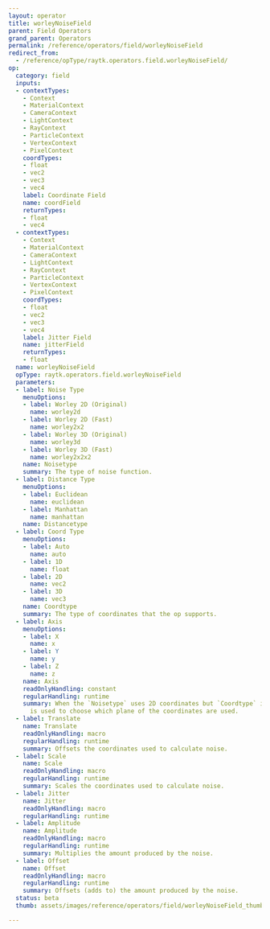 ```yaml
---
layout: operator
title: worleyNoiseField
parent: Field Operators
grand_parent: Operators
permalink: /reference/operators/field/worleyNoiseField
redirect_from:
  - /reference/opType/raytk.operators.field.worleyNoiseField/
op:
  category: field
  inputs:
  - contextTypes:
    - Context
    - MaterialContext
    - CameraContext
    - LightContext
    - RayContext
    - ParticleContext
    - VertexContext
    - PixelContext
    coordTypes:
    - float
    - vec2
    - vec3
    - vec4
    label: Coordinate Field
    name: coordField
    returnTypes:
    - float
    - vec4
  - contextTypes:
    - Context
    - MaterialContext
    - CameraContext
    - LightContext
    - RayContext
    - ParticleContext
    - VertexContext
    - PixelContext
    coordTypes:
    - float
    - vec2
    - vec3
    - vec4
    label: Jitter Field
    name: jitterField
    returnTypes:
    - float
  name: worleyNoiseField
  opType: raytk.operators.field.worleyNoiseField
  parameters:
  - label: Noise Type
    menuOptions:
    - label: Worley 2D (Original)
      name: worley2d
    - label: Worley 2D (Fast)
      name: worley2x2
    - label: Worley 3D (Original)
      name: worley3d
    - label: Worley 3D (Fast)
      name: worley2x2x2
    name: Noisetype
    summary: The type of noise function.
  - label: Distance Type
    menuOptions:
    - label: Euclidean
      name: euclidean
    - label: Manhattan
      name: manhattan
    name: Distancetype
  - label: Coord Type
    menuOptions:
    - label: Auto
      name: auto
    - label: 1D
      name: float
    - label: 2D
      name: vec2
    - label: 3D
      name: vec3
    name: Coordtype
    summary: The type of coordinates that the op supports.
  - label: Axis
    menuOptions:
    - label: X
      name: x
    - label: Y
      name: y
    - label: Z
      name: z
    name: Axis
    readOnlyHandling: constant
    regularHandling: runtime
    summary: When the `Noisetype` uses 2D coordinates but `Coordtype` is 3D, this
      is used to choose which plane of the coordinates are used.
  - label: Translate
    name: Translate
    readOnlyHandling: macro
    regularHandling: runtime
    summary: Offsets the coordinates used to calculate noise.
  - label: Scale
    name: Scale
    readOnlyHandling: macro
    regularHandling: runtime
    summary: Scales the coordinates used to calculate noise.
  - label: Jitter
    name: Jitter
    readOnlyHandling: macro
    regularHandling: runtime
  - label: Amplitude
    name: Amplitude
    readOnlyHandling: macro
    regularHandling: runtime
    summary: Multiplies the amount produced by the noise.
  - label: Offset
    name: Offset
    readOnlyHandling: macro
    regularHandling: runtime
    summary: Offsets (adds to) the amount produced by the noise.
  status: beta
  thumb: assets/images/reference/operators/field/worleyNoiseField_thumb.png

---
```

